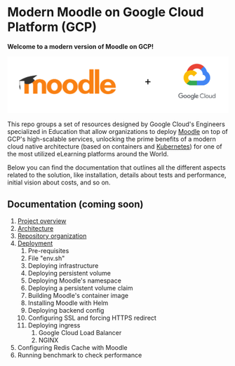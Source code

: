 # Modern Moodle on Google Cloud Platform (GCP)

**Welcome to a modern version of Moodle on GCP!**

<p align="center">
    <img src="img/moodle-gcp.png">
</p>

This repo groups a set of resources designed by Google Cloud's Engineers specialized in Education that allow organizations to deploy [Moodle](https://moodle.com/) on top of GCP's high-scalable services, unlocking the prime benefits of a modern cloud native architecture (based on containers and [Kubernetes](https://kubernetes.io/)) for one of the most utilized eLearning platforms around the World.

Below you can find the documentation that outlines all the different aspects related to the solution, like installation, details about tests and performance, initial vision about costs, and so on.

## Documentation (coming soon)

1. [Project overview](docs/project-overview.md)
2. [Architecture](docs/architecture.md)
3. [Repository organization](docs/repository-organization.md)
4. [Deployment](docs/deployment.md)
   1. Pre-requisites
   2. File "env.sh"
   3. Deploying infrastructure
   4. Deploying persistent volume
   5. Deploying Moodle's namespace
   6. Deploying a persistent volume claim
   7. Building Moodle's container image
   8. Installing Moodle with Helm
   9. Deploying backend config
   10. Configuring SSL and forcing HTTPS redirect
   11. Deploying ingress
       1.  Google Cloud Load Balancer
       2.  NGINX
5.  Configuring Redis Cache with Moodle
6.  Running benchmark to check performance